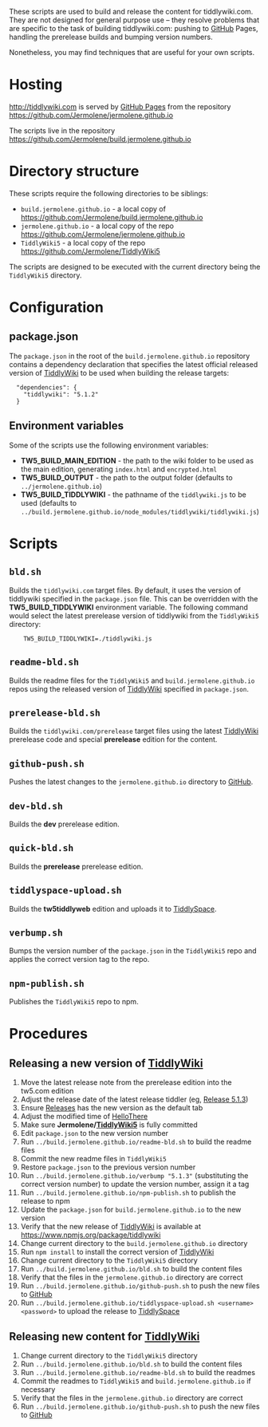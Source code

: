 <p>These scripts are used to build and release the content for tiddlywiki.com. They are not designed for general purpose use – they resolve problems that are specific to the task of building tiddlywiki.com: pushing to <a class='tc-tiddlylink tc-tiddlylink-missing' href='#GitHub'>GitHub</a> Pages, handling the prerelease builds and bumping version numbers.</p><p>Nonetheless, you may find techniques that are useful for your own scripts.</p><h1 class=''>Hosting</h1><p><a class='tc-tiddlylink-external' href='http://tiddlywiki.com' target='_blank'>http://tiddlywiki.com</a> is served by <a class='tc-tiddlylink-external' href='https://pages.github.com' target='_blank'>GitHub Pages</a> from the repository <a class='tc-tiddlylink-external' href='https://github.com/Jermolene/jermolene.github.io' target='_blank'>https://github.com/Jermolene/jermolene.github.io</a></p><p>The scripts live in the repository <a class='tc-tiddlylink-external' href='https://github.com/Jermolene/build.jermolene.github.io' target='_blank'>https://github.com/Jermolene/build.jermolene.github.io</a></p><h1 class=''>Directory structure</h1><p>These scripts require the following directories to be siblings:</p><ul><li><code>build.jermolene.github.io</code> - a local copy of <a class='tc-tiddlylink-external' href='https://github.com/Jermolene/build.jermolene.github.io' target='_blank'>https://github.com/Jermolene/build.jermolene.github.io</a></li><li><code>jermolene.github.io</code> - a local copy of the repo <a class='tc-tiddlylink-external' href='https://github.com/Jermolene/jermolene.github.io' target='_blank'>https://github.com/Jermolene/jermolene.github.io</a></li><li><code>TiddlyWiki5</code> - a local copy of the repo <a class='tc-tiddlylink-external' href='https://github.com/Jermolene/TiddlyWiki5' target='_blank'>https://github.com/Jermolene/TiddlyWiki5</a></li></ul><p>The scripts are designed to be executed with the current directory being the <code>TiddlyWiki5</code> directory.</p><h1 class=''>Configuration</h1><h2 class=''>package.json</h2><p>The <code>package.json</code> in the root of the <code>build.jermolene.github.io</code> repository contains a dependency declaration that specifies the latest official released version of <a class='tc-tiddlylink tc-tiddlylink-resolves' href='#TiddlyWiki'>TiddlyWiki</a> to be used when building the release targets:</p><pre><code>  &quot;dependencies&quot;: {
    &quot;tiddlywiki&quot;: &quot;5.1.2&quot;
  }</code></pre><h2 class=''>Environment variables</h2><p>Some of the scripts use the following environment variables:</p><ul><li><strong>TW5_BUILD_MAIN_EDITION</strong> - the path to the wiki folder to be used as the main edition, generating <code>index.html</code> and <code>encrypted.html</code></li><li><strong>TW5_BUILD_OUTPUT</strong> - the path to the output folder (defaults to <code>../jermolene.github.io</code>)</li><li><strong>TW5_BUILD_TIDDLYWIKI</strong> - the pathname of the <code>tiddlywiki.js</code> to be used (defaults to <code>../build.jermolene.github.io/node_modules/tiddlywiki/tiddlywiki.js</code>)</li></ul><h1 class=''>Scripts</h1><h2 class=''><code>bld.sh</code></h2><p>Builds the <code>tiddlywiki.com</code> target files. By default, it uses the version of tiddlywiki specified in the <code>package.json</code> file. This can be overridden with the <strong>TW5_BUILD_TIDDLYWIKI</strong> environment variable. The following command would select the latest prerelease version of tiddlywiki from the <code>TiddlyWiki5</code> directory:</p><pre><code>    TW5_BUILD_TIDDLYWIKI=./tiddlywiki.js</code></pre><h2 class=''><code>readme-bld.sh</code></h2><p>Builds the readme files for the <code>TiddlyWiki5</code> and <code>build.jermolene.github.io</code> repos using the released version of <a class='tc-tiddlylink tc-tiddlylink-resolves' href='#TiddlyWiki'>TiddlyWiki</a> specified in <code>package.json</code>.</p><h2 class=''><code>prerelease-bld.sh</code></h2><p>Builds the <code>tiddlywiki.com/prerelease</code> target files using the latest <a class='tc-tiddlylink tc-tiddlylink-resolves' href='#TiddlyWiki'>TiddlyWiki</a> prerelease code and special <strong>prerelease</strong> edition for the content.</p><h2 class=''><code>github-push.sh</code></h2><p>Pushes the latest changes to the <code>jermolene.github.io</code> directory to <a class='tc-tiddlylink tc-tiddlylink-missing' href='#GitHub'>GitHub</a>.</p><h2 class=''><code>dev-bld.sh</code></h2><p>Builds the <strong>dev</strong> prerelease edition.</p><h2 class=''><code>quick-bld.sh</code></h2><p>Builds the <strong>prerelease</strong> prerelease edition.</p><h2 class=''><code>tiddlyspace-upload.sh</code></h2><p>Builds the <strong>tw5tiddlyweb</strong> edition and uploads it to <a class='tc-tiddlylink tc-tiddlylink-missing' href='#TiddlySpace'>TiddlySpace</a>.</p><h2 class=''><code>verbump.sh</code></h2><p>Bumps the version number of the <code>package.json</code> in the <code>TiddlyWiki5</code> repo and applies the correct version tag to the repo.</p><h2 class=''><code>npm-publish.sh</code></h2><p>Publishes the <code>TiddlyWiki5</code> repo to npm.</p><h1 class=''>Procedures</h1><h2 class=''>Releasing a new version of <a class='tc-tiddlylink tc-tiddlylink-resolves' href='#TiddlyWiki'>TiddlyWiki</a></h2><ol><li>Move the latest release note from the prerelease edition into the tw5.com edition</li><li>Adjust the release date of the latest release tiddler (eg, <a class='tc-tiddlylink tc-tiddlylink-missing' href='#Release%205.1.3'>Release 5.1.3</a>)</li><li>Ensure <a class='tc-tiddlylink tc-tiddlylink-missing' href='#Releases'>Releases</a> has the new version as the default tab</li><li>Adjust the modified time of <a class='tc-tiddlylink tc-tiddlylink-resolves' href='#HelloThere'>HelloThere</a></li><li>Make sure <strong>Jermolene/<a class='tc-tiddlylink tc-tiddlylink-missing' href='#TiddlyWiki5'>TiddlyWiki5</a></strong> is fully committed</li><li>Edit <code>package.json</code> to the new version number</li><li>Run <code>../build.jermolene.github.io/readme-bld.sh</code> to build the readme files</li><li>Commit the new readme files in <code>TiddlyWiki5</code> </li><li>Restore <code>package.json</code> to the previous version number</li><li>Run <code>../build.jermolene.github.io/verbump &quot;5.1.3&quot;</code> (substituting the correct version number) to update the version number, assign it a tag </li><li>Run <code>../build.jermolene.github.io/npm-publish.sh</code> to publish the release to npm</li><li>Update the <code>package.json</code> for <code>build.jermolene.github.io</code> to the new version</li><li>Verify that the new release of <a class='tc-tiddlylink tc-tiddlylink-resolves' href='#TiddlyWiki'>TiddlyWiki</a> is available at <a class='tc-tiddlylink-external' href='https://www.npmjs.org/package/tiddlywiki' target='_blank'>https://www.npmjs.org/package/tiddlywiki</a></li><li>Change current directory to the <code>build.jermolene.github.io</code> directory</li><li>Run <code>npm install</code> to install the correct version of <a class='tc-tiddlylink tc-tiddlylink-resolves' href='#TiddlyWiki'>TiddlyWiki</a></li><li>Change current directory to the <code>TiddlyWiki5</code> directory</li><li>Run <code>../build.jermolene.github.io/bld.sh</code> to build the content files</li><li>Verify that the files in the <code>jermolene.github.io</code> directory are correct</li><li>Run <code>../build.jermolene.github.io/github-push.sh</code> to push the new files to <a class='tc-tiddlylink tc-tiddlylink-missing' href='#GitHub'>GitHub</a></li><li>Run <code>../build.jermolene.github.io/tiddlyspace-upload.sh &lt;username&gt; &lt;password&gt;</code> to upload the release to <a class='tc-tiddlylink tc-tiddlylink-missing' href='#TiddlySpace'>TiddlySpace</a></li></ol><h2 class=''>Releasing new content for <a class='tc-tiddlylink tc-tiddlylink-resolves' href='#TiddlyWiki'>TiddlyWiki</a></h2><ol><li>Change current directory to the <code>TiddlyWiki5</code> directory</li><li>Run <code>../build.jermolene.github.io/bld.sh</code> to build the content files</li><li>Run <code>../build.jermolene.github.io/readme-bld.sh</code> to build the readmes</li><li>Commit the readmes to <code>TiddlyWiki5</code> and <code>build.jermolene.github.io</code> if necessary</li><li>Verify that the files in the <code>jermolene.github.io</code> directory are correct</li><li>Run <code>../build.jermolene.github.io/github-push.sh</code> to push the new files to <a class='tc-tiddlylink tc-tiddlylink-missing' href='#GitHub'>GitHub</a></li></ol>